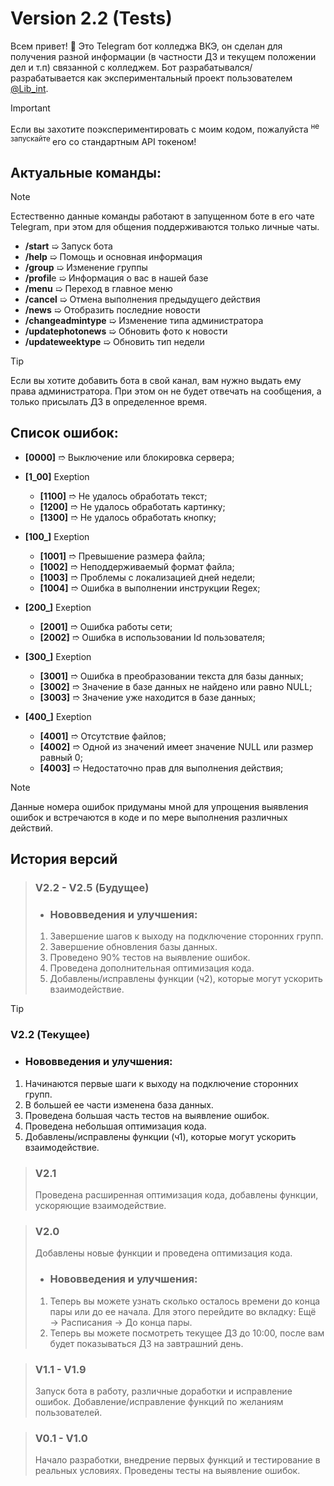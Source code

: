 # Version 2.2 (Tests)
Всем привет! 👋 Это Telegram бот колледжа ВКЭ, он сделан для получения разной информации (в частности ДЗ и текущем положении дел и т.п) связанной с колледжем.
Бот разрабатывался/разрабатывается как экспериментальный проект пользователем [@Lib_int](https://t.me/Lib_int).
> [!IMPORTANT]
> Если вы захотите поэкспериментировать с моим кодом, пожалуйста <sup> не запускайте </sup> его со стандартным API токеном!
## Актуальные команды:
> [!NOTE]
> Естественно данные команды работают в запущенном боте в его чате Telegram, при этом для общения поддерживаются только личные чаты.
- **/start** ➯ Запуск бота
- **/help** ➯ Помощь и основная информация
- **/group** ➯ Изменение группы
- **/profil**e ➯ Информация о вас в нашей базе
- **/menu** ➯ Переход в главное меню
- **/cancel** ➯ Отмена выполнения предыдущего действия
- **/news** ➯ Отобразить последние новости
- **/changeadmintype** ➯ Изменение типа администратора
- **/updatephotonews** ➯ Обновить фото к новости
- **/updateweektype** ➯ Обновить тип недели
> [!TIP]
> Если вы хотите добавить бота в свой канал, вам нужно выдать ему права администратора. При этом он не будет отвечать на сообщения, а только присылать ДЗ в определенное время.
## Список ошибок:
- **[0000]** ➱ Выключение или блокировка сервера;

- **[1_00]** Exeption
  - **[1100]** ➱ Не удалось обработать текст;
  - **[1200]** ➱ Не удалось обработать картинку;
  - **[1300]** ➱ Не удалось обработать кнопку;

- **[100_]** Exeption
  - **[1001]** ➱ Превышение размера файла;
  - **[1002]** ➱ Неподдерживаемый формат файла;
  - **[1003]** ➱ Проблемы с локализацией дней недели;
  - **[1004]** ➱ Ошибка в выполнении инструкции Regex;

- **[200_]** Exeption
  - **[2001]** ➱ Ошибка работы сети;
  - **[2002]** ➱ Ошибка в использовании Id пользователя;

- **[300_]** Exeption
  - **[3001]** ➱ Ошибка в преобразовании текста для базы данных;
  - **[3002]** ➱ Значение в базе данных не найдено или равно NULL;
  - **[3003]** ➱ Значение уже находится в базе данных;

- **[400_]** Exeption
  - **[4001]** ➱ Отсутствие файлов;
  - **[4002]** ➱ Одной из значений имеет значение NULL или размер равный 0;
  - **[4003]** ➱ Недостаточно прав для выполнения действия;
> [!NOTE]
> Данные номера ошибок придуманы мной для упрощения выявления ошибок и встречаются в коде и по мере выполнения различных действий.
## История версий
> ### V2.2 - V2.5 (Будущее)
> * ### Нововведения и улучшения:
  > 1) Завершение шагов к выходу на подключение сторонних групп.
  > 2) Завершение обновления базы данных.
  > 3) Проведено 90% тестов на выявление ошибок. 
  > 4) Проведена дополнительная оптимизация кода.
  > 5) Добавлены/исправлены функции (ч2), которые могут ускорить взаимодействие.

> [!TIP]
> ### V2.2 (Текущее)
> * ### Нововведения и улучшения:
  > 1) Начинаются первые шаги к выходу на подключение сторонних групп.
  > 2) В большей ее части изменена база данных.
  > 3) Проведена большая часть тестов на выявление ошибок. 
  > 4) Проведена небольшая оптимизация кода.
  > 5) Добавлены/исправлены функции (ч1), которые могут ускорить взаимодействие.

> ### V2.1
> Проведена расширенная оптимизация кода, добавлены функции, ускоряющие взаимодействие.

> ### V2.0
> Добавлены новые функции и проведена оптимизация кода.
> * ### Нововведения и улучшения:
  > 1) Теперь вы можете узнать сколько осталось времени до конца пары или до ее начала. Для этого перейдите во вкладку: Ещё → Расписания → До конца пары.
  > 2) Теперь вы можете посмотреть текущее ДЗ до 10:00, после вам будет показываться ДЗ на завтрашний день.

> ### V1.1 - V1.9
> Запуск бота в работу, различные доработки и исправление ошибок. Добавление/исправление функций по желаниям пользователей.

> ### V0.1 - V1.0
> Начало разработки, внедрение первых функций и тестирование в реальных условиях. Проведены тесты на выявление ошибок.
